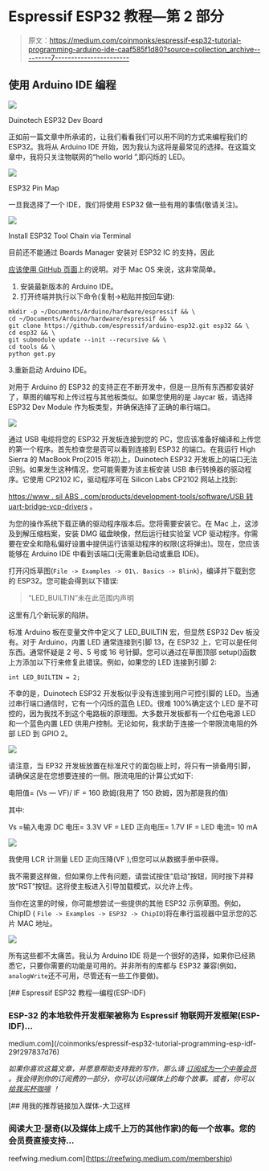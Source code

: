 # Espressif ESP32 教程—第 2 部分

> 原文：<https://medium.com/coinmonks/espressif-esp32-tutorial-programming-arduino-ide-caaf585f1d80?source=collection_archive---------7----------------------->

## 使用 Arduino IDE 编程

![](img/3d997dd2d6de976987051e5623e72b0d.png)

Duinotech ESP32 Dev Board

正如前一篇文章中所承诺的，让我们看看我们可以用不同的方式来编程我们的 ESP32。我将从 Arduino IDE 开始，因为我认为这将是最常见的选择。在这篇文章中，我将只关注物联网的“hello world ”,即闪烁的 LED。

![](img/121ac2c845b580024b5628694230dad5.png)

ESP32 Pin Map

一旦我选择了一个 IDE，我们将使用 ESP32 做一些有用的事情(敬请关注)。

![](img/fc475ee843f892d2a546dcbb3dc66706.png)

Install ESP32 Tool Chain via Terminal

目前还不能通过 Boards Manager 安装对 ESP32 IC 的支持，因此

[应该使用 GitHub 页面](https://github.com/espressif/arduino-esp32/blob/master/README.md#installation-instructions)上的说明。对于 Mac OS 来说，这非常简单。

1.  安装最新版本的 Arduino IDE。
2.  打开终端并执行以下命令(复制->粘贴并按回车键):

```
mkdir -p ~/Documents/Arduino/hardware/espressif && \ 
cd ~/Documents/Arduino/hardware/espressif && \ 
git clone https://github.com/espressif/arduino-esp32.git esp32 && \ 
cd esp32 && \ 
git submodule update --init --recursive && \ 
cd tools && \ 
python get.py
```

3.重新启动 Arduino IDE。

对用于 Arduino 的 ESP32 的支持正在不断开发中，但是一旦所有东西都安装好了，草图的编写和上传过程与其他板类似。如果您使用的是 Jaycar 板，请选择 ESP32 Dev Module 作为板类型，并确保选择了正确的串行端口。

![](img/5e1016eb9926c91641866b79d60b4fdd.png)

通过 USB 电缆将您的 ESP32 开发板连接到您的 PC，您应该准备好编译和上传您的第一个程序。首先检查您是否可以看到连接到 ESP32 的端口。在我运行 High Sierra 的 MacBook Pro(2015 年初)上，Duinotech ESP32 开发板上的端口无法识别。如果发生这种情况，您可能需要为该主板安装 USB 串行转换器的驱动程序。它使用 CP2102 IC，驱动程序可在 Silicon Labs CP2102 网站上找到:

[https://www . sil ABS . com/products/development-tools/software/USB 转 uart-bridge-vcp-drivers](https://www.silabs.com/products/development-tools/software/usb-to-uart-bridge-vcp-drivers) 。

为您的操作系统下载正确的驱动程序版本后。您将需要安装它。在 Mac 上，这涉及到解压缩档案，安装 DMG 磁盘映像，然后运行硅实验室 VCP 驱动程序。你需要在安全和隐私偏好设置中提供运行该驱动程序的权限(这将弹出)。现在，您应该能够在 Arduino IDE 中看到该端口(无需重新启动或重启 IDE)。

打开闪烁草图(`File -> Examples -> 01\. Basics -> Blink`)，编译并下载到您的 ESP32。您可能会得到以下错误:

> “LED_BUILTIN”未在此范围内声明

这里有几个新玩家的陷阱。

标准 Arduino 板在变量文件中定义了 LED_BUILTIN 宏，但显然 ESP32 Dev 板没有。对于 Arduino，内置 LED 通常连接到引脚 13，在 ESP32 上，它可以是任何东西。通常怀疑是 2 号、5 号或 16 号针脚。您可以通过在草图顶部 setup()函数上方添加以下行来修复此错误。例如，如果您的 LED 连接到引脚 2:

```
int LED_BUILTIN = 2;
```

不幸的是，Duinotech ESP32 开发板似乎没有连接到用户可控引脚的 LED。当通过串行端口通信时，它有一个闪烁的蓝色 LED。很难 100%确定这个 LED 是不可控的，因为我找不到这个电路板的原理图。大多数开发板都有一个红色电源 LED 和一个蓝色内置 LED 供用户控制。无论如何，我求助于连接一个带限流电阻的外部 LED 到 GPIO 2。

![](img/00b3d18e8159732ae140e951b412300f.png)

请注意，当 EP32 开发板放置在标准尺寸的面包板上时，将只有一排备用引脚，请确保这是在您想要连接的一侧。限流电阻的计算公式如下:

电阻值= (Vs — VF)/ IF = 160 欧姆(我用了 150 欧姆，因为那是我的值)

其中:

Vs =输入电源 DC 电压= 3.3V
VF = LED 正向电压= 1.7V
IF = LED 电流= 10 mA

![](img/8be157ebbb3472b5eb5be0e7a53835d8.png)

我使用 LCR 计测量 LED 正向压降(VF ),但您可以从数据手册中获得。

我不需要这样做，但如果你上传有问题，请尝试按住“启动”按钮，同时按下并释放“RST”按钮。这将使主板进入引导加载模式，以允许上传。

当你在这里的时候，你可能想尝试一些提供的其他 ESP32 示例草图。例如，ChipID ( `File -> Examples -> ESP32 -> ChipID`)将在串行监视器中显示您的芯片 MAC 地址。

![](img/5dacae9e404b53329fb0cbd919254937.png)

所有这些都不太痛苦。我认为 Arduino IDE 将是一个很好的选择，如果你已经熟悉它，只要你需要的功能是可用的。并非所有的库都与 ESP32 兼容(例如，`analogWrite`还不可用，尽管还有一些工作要做)。

[](/coinmonks/espressif-esp32-tutorial-programming-esp-idf-29f297837d76) [## Espressif ESP32 教程—编程(ESP-IDF)

### ESP-32 的本地软件开发框架被称为 Espressif 物联网开发框架(ESP-IDF)…

medium.com](/coinmonks/espressif-esp32-tutorial-programming-esp-idf-29f297837d76) 

*如果你喜欢这篇文章，并愿意帮助支持我的写作，那么请* [*订阅成为一个中等会员*](https://reefwing.medium.com/membership) *。我会得到你的订阅费的一部分，你可以访问媒体上的每个故事。或者，你可以* [*给我买杯咖啡*](https://ko-fi.com/davidsuch) *！*

[](https://reefwing.medium.com/membership) [## 用我的推荐链接加入媒体-大卫这样

### 阅读大卫·瑟奇(以及媒体上成千上万的其他作家)的每一个故事。您的会员费直接支持…

reefwing.medium.com](https://reefwing.medium.com/membership)